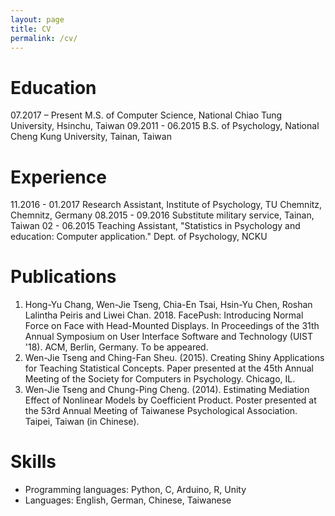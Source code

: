```yaml
---
layout: page
title: CV
permalink: /cv/
---
```


# Education
07.2017 – Present  M.S. of Computer Science, National Chiao Tung University, Hsinchu, Taiwan
09.2011 - 06.2015  B.S. of Psychology, National Cheng Kung University, Tainan, Taiwan

# Experience
11.2016 - 01.2017  Research Assistant, Institute of Psychology, TU Chemnitz, Chemnitz, Germany
08.2015 - 09.2016  Substitute military service, Tainan, Taiwan
02 - 06.2015       Teaching Assistant, "Statistics in Psychology and education: Computer application." Dept. of Psychology, NCKU

# Publications
1. Hong-Yu Chang, Wen-Jie Tseng, Chia-En Tsai, Hsin-Yu Chen, Roshan Lalintha Peiris and Liwei Chan. 2018. FacePush: Introducing Normal Force on Face with Head-Mounted Displays. In Proceedings of the 31th Annual Symposium on User Interface Software and Technology (UIST '18). ACM, Berlin, Germany. To be appeared.
2. Wen-Jie Tseng and Ching-Fan Sheu. (2015). Creating Shiny Applications for Teaching Statistical Concepts. Paper presented at the 45th Annual Meeting of the Society for Computers in Psychology. Chicago, IL.
3. Wen-Jie Tseng and Chung-Ping Cheng. (2014). Estimating Mediation Effect of Nonlinear Models by Coefficient Product. Poster presented at the 53rd Annual Meeting of Taiwanese Psychological Association. Taipei, Taiwan (in Chinese).

# Skills
* Programming languages: Python, C, Arduino, R, Unity
* Languages: English, German, Chinese, Taiwanese